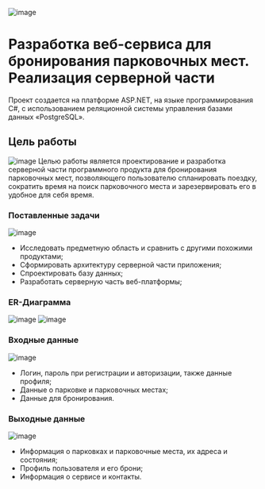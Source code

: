 ![image](https://github.com/maroze/academic_credentials/assets/91451262/7d3b3d1b-2451-4c98-b9bd-67cb74c1bb61)

# Разработка веб-сервиса для бронирования парковочных мест. Реализация серверной части
Проект создается на платформе ASP.NET, на языке программирования C#, с использованием реляционной системы управления базами данных «PostgreSQL». 

## Цель работы
![image](https://github.com/maroze/academic_credentials/assets/91451262/2f4b5bcf-f0d2-447b-8473-9b7dfa5e82a7)
Целью работы является проектирование и разработка серверной части программного продукта для бронирования парковочных мест, позволяющего пользователю спланировать поездку, сократить время на поиск парковочного места и зарезервировать его в удобное для себя время.

### Поставленные задачи
![image](https://github.com/maroze/academic_credentials/assets/91451262/2f4b5bcf-f0d2-447b-8473-9b7dfa5e82a7)
* Исследовать предметную область и сравнить с другими похожими продуктами;
* Сформировать архитектуру серверной части приложения;
* Спроектировать базу данных;
* Разработать серверную часть веб-платформы;
  
### ER-Диаграмма
![image](https://github.com/maroze/academic_credentials/assets/91451262/2f4b5bcf-f0d2-447b-8473-9b7dfa5e82a7)
![image](file:///C:/Users/Пользователь/Documents/Диплом.drawio.svg)

### Входные данные
![image](https://github.com/maroze/academic_credentials/assets/91451262/2f4b5bcf-f0d2-447b-8473-9b7dfa5e82a7)
* Логин, пароль при регистрации и авторизации, также данные профиля;
* Данные о парковке и парковочных местах;
* Данные для бронирования.

### Выходные данные
![image](https://github.com/maroze/academic_credentials/assets/91451262/2f4b5bcf-f0d2-447b-8473-9b7dfa5e82a7)
* Информация о парковках и парковочные места, их адреса и состояния;
* Профиль пользователя и его брони;
* Информация о сервисе и контакты.
